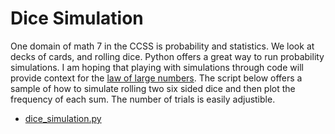 # Dice Simulation

One domain of math 7 in the CCSS is probability and statistics. We look at decks of cards, and rolling dice. Python offers a great way to run probability simulations. I am hoping that playing with simulations through code will provide context for the [law of large numbers](https://en.wikipedia.org/wiki/Law_of_large_numbers). The script below offers a sample of how to simulate rolling two six sided dice and then plot the frequency of each sum. The number of trials is easily adjustible.


- [dice_simulation.py](dice_simulation.py)
